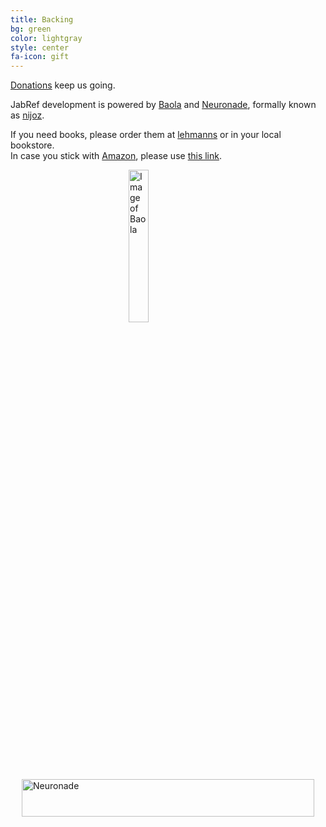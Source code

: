 ```yaml
---
title: Backing
bg: green
color: lightgray
style: center
fa-icon: gift
---
```


<a href="https://github.com/JabRef/jabref/wiki/Donations"><span class="fa fa-gift"></span></a> [Donations](https://github.com/JabRef/jabref/wiki/Donations) keep us going.

JabRef development is powered by [Baola] and [Neuronade], formally known as [nijoz].

If you need books, please order them at [lehmanns](http://www.lehmanns.de/) or in your local bookstore. <br/>
In case you stick with [Amazon](http://www.amazon.de/b?_encoding=UTF8&camp=1638&creative=6742&linkCode=ur2&node=13690631&site-redirect=de&tag=jabref-21), please use [this link](http://www.amazon.de/b?_encoding=UTF8&camp=1638&creative=6742&linkCode=ur2&node=13690631&site-redirect=de&tag=jabref-21).

<a href="http://baobab.org/BAOLA-sparkling-drink">
<img src="http://baobab.org/bilder/produkte/normal/BAOLA-Erfrischungsgetraenk.jpg" width="25%" alt="Image of Baola" style="display: block; margin-left: auto; margin-right: auto">
</a>

<a href="https://www.adcell.de/promotion/click/promoId/113867/slotId/70596" target="_blank" >
    <img src="https://www.adcell.de/promotion/image/promoId/113867/slotId/70596" width="468" height="60" border="0" style="display: block; margin-left: auto; margin-right: auto" alt="Neuronade" />
</a>

  [Baola]: http://baobab.org/BAOLA-sparkling-drink
  [Neuronade]: https://www.adcell.de/promotion/click/promoId/113867/slotId/70596
  [nijoz]: http://www.spiegel.de/unispiegel/wunderbar/nijoz-neuronade-gehirndoping-aus-der-brausetuete-a-964584.html

